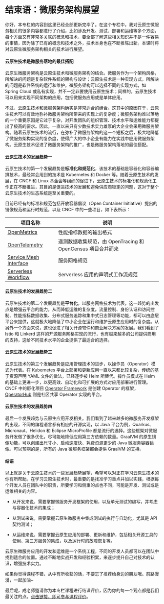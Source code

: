 # 结束语：微服务架构展望

你好，本专栏的内容到这里已经全部更新完毕了。在这个专栏中，我对云原生微服务相关的很多内容都进行了介绍，比如涉及开发、测试、部署和运维等多个方面，每个方面又有非常多关联的概念和技术，要全部了解这些相关知识并不是一件容易的事情，因为除了已有的概念和技术之外，技术本身也在不断推陈出新。本课时将对云原生微服务架构相关的技术进行展望。

#### 云原生技术是微服务落地的最佳搭配

云原生微服务架构是云原生技术和微服务架构的结合。微服务作为一个架构风格，所解决的问题是复杂软件系统的架构与设计；云原生技术是一种实现方式，所解决的问题是软件系统的运行和维护。微服务架构可以选择不同的实现方式，如 Spring Cloud 或私有实现，并不一定非要使用云原生技术；同样的，云原生技术可以用来实现不同架构的应用，包括微服务应用或是单体应用。

不过，云原生技术和微服务架构确实是非常适合的组合。这其中的原因在于，云原生技术可以有效地弥补微服务架构所带来的实现上的复杂度；微服务架构难以落地的一个重要原因是它过于复杂，对开发团队的组织管理、技术水平和运维能力都提出了极高的要求。因此，一直以来只有少数技术实力雄厚的大企业会采用微服务架构。随着云原生技术的流行，在弥补了微服务架构的这一个短板之后，极大地降低了微服务架构实现的复杂度，使得广大的中小企业有能力在实践中应用微服务架构。云原生技术促进了微服务架构的推广，也是微服务架构落地的最佳搭配。

#### 云原生技术的发展趋势一

云原生技术的第一个发展趋势是**标准化和规范化**，该技术的基础是容器化和容器编排技术，最经常会用到的技术是 Kubernetes 和 Docker 等。随着云原生技术的发展，在 CNCF 和 Linux 基金会等组织的促进下，云原生技术的标准化和规范化工作正在不断推进，其目的是促进技术的发展和避免供应商锁定的问题，这对于整个云原生技术的生态系统是至关重要的。

目前已经有的标准和规范包括开放容器倡议（Open Container Initiative）提出的镜像规范和运行时规范，以及 CNCF 中的一些项目，如下表所示：

|                             项目名称                             |                     说明                     |
|--------------------------------------------------------------|--------------------------------------------|
| [OpenMetrics](http://openmetrics.io/)                        | 性能指标数据的输出格式                                |
| [OpenTelemetry](https://github.com/open-telemetry)           | 遥测数据收集规范，由 OpenTracing 和 OpenCensus 项目合并而来 |
| [Service Mesh Interface](https://smi-spec.io/)               | 服务网格规范                                     |
| [Serverless Workflow](https://serverlessworkflow.github.io/) | Serverless 应用的声明式工作流规范                     |

#### 云原生技术的发展趋势二

云原生技术的第二个发展趋势是**平台化**，以服务网格技术为代表，这一趋势的出发点是增强云平台的能力，从而降低运维的复杂度。流量控制、身份认证和访问控制、性能指标数据收集、分布式服务追踪和集中式日志管理等功能，都可以由底层平台来提供，这就极大地降低了中小企业在运行和维护云原生应用时的复杂度。从另外一个方面来说，这也促进了相关开源软件和商业解决方案的发展。我们看到了 Istio 和 Linkerd 这样的开源服务网格实现的流行，也有越来越多的公司提供商用的支持，这给不同技术水平的企业提供了最适合的选择。

#### 云原生技术的发展趋势三

云原生技术的第三个发展趋势是应用管理技术的进步，以操作员（Operator）模式为代表。在 Kubernetes 平台上部署和更新应用一直以来都比较复杂，传统的基于资源声明 YAML 文件的做法，已经逐步被 Helm 所替代。操作员模式在 Helm 的基础上更进一步，以更高效、自动化和可扩展的方式对应用部署进行管理。CNCF 中的孵化项目 [Operator Framework](https://operatorframework.io/) 是创建 Operator 的框架，[OperatorHub](https://operatorhub.io/) 则是社区共享 Operator 实现的平台。

#### 云原生技术的发展趋势四

最后一个发展趋势与云原生应用开发相关。我们看到了越来越多的微服务开发框架的出现，不同的编程语言都有相应的开源实现，以 Java 平台为例，Quarkus、Micronaut、Helidon 和 Eclipse MicroProfile 都是流行的选择。这些框架对微服务开发做了很多优化，尽可能地降低应用第三方依赖的数量。GraalVM 的原生镜像功能，可以创建出尺寸小、启动速度快、耗费资源更少的 Java 微服务容器镜像。可以预期的是，所有的 Java 微服务框架都会提供 GraalVM 的支持。

#### 结语

以上就是关于云原生技术的一些发展趋势展望，希望可以对正在学习云原生技术的你有所帮助。在学习云原生技术时，最重要的是找准学习重点并加以实践，根据每个开发人员在团队中的职责，所要学习和侧重的点也不同，可能是开发、测试或是运维相关的内容。

* 从开发来说，需要掌握微服务开发框架的使用，以及单元测试的编写，并考虑与容器化技术的集成；

* 从测试来说，需要掌握云原生微服务中集成测试的执行与自动化，尤其是 API 契约测试；

* 从运维来说，需要掌握云原生应用的部署、更新和维护，包括相关开源工具的使用、第三方服务的集成，以及运行时的故障恢复等。

云原生微服务应用的开发和运维是一个系统工程，不同的开发人员都可以在团队中找到适合的位置。通过不断地实战开发和经验积累，来逐步提升自己对技术的认识，增强技术实力。

如果你觉得课程不错，从中有所收获的话，不要忘了推荐给身边的朋友哦。前路漫漫，一起加油\~

最后呢，成老师邀请你为本专栏课程进行结课评价，因为你的每一个观点都是我们最关注的点。[点击链接，即可参与课程评价](https://wj.qq.com/s2/6902680/3fb2/)。

